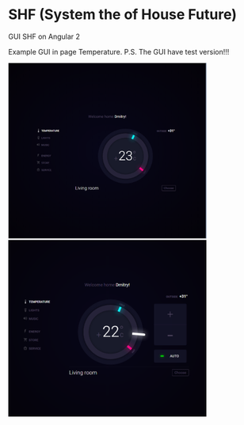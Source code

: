 # SHF (System the of House Future)
GUI SHF on Angular 2

Example GUI in page Temperature.
P.S. The GUI have test version!!!

<img src="https://github.com/BY0X15/SHF/blob/master/images/1.PNG" data-canonical-src="https://github.com/BY0X15/SHF/blob/master/images/1.PNG" width="400" />
<img src="https://github.com/BY0X15/SHF/blob/master/images/2.PNG" data-canonical-src="https://github.com/BY0X15/SHF/blob/master/images/2.PNG" width="400" />
